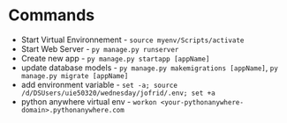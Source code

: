 # Commands

- Start Virtual Environnement - `source myenv/Scripts/activate`
- Start Web Server - `py manage.py runserver`
- Create new app - `py manage.py startapp [appName]`
- update database models - `py manage.py makemigrations [appName]`, `py manage.py migrate [appName]`
- add environment variable - `set -a; source /d/DSUsers/uie50320/wednesday/jofrid/.env; set +a`    
- python anywhere virtual env - `workon <your-pythonanywhere-domain>.pythonanywhere.com`                     